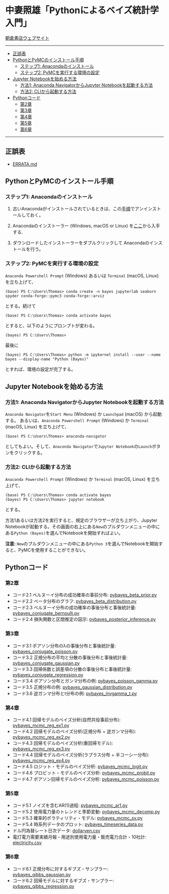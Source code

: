 # 中妻照雄「Pythonによるベイズ統計学入門」

[朝倉書店ウェブサイト](https://www.asakura.co.jp/books/isbn/978-4-254-12898-7/ "朝倉書店ウェブサイト")

---

+ [正誤表](ERRATA.md)
+ [PythonとPyMCのインストール手順](#python%e3%81%a8pymc%e3%81%ae%e3%82%a4%e3%83%b3%e3%82%b9%e3%83%88%e3%83%bc%e3%83%ab%e6%89%8b%e9%a0%86)
  + [ステップ1: Anacondaのインストール](#%E3%82%B9%E3%83%86%E3%83%83%E3%83%971-Anaconda%E3%81%AE%E3%82%A4%E3%83%B3%E3%82%B9%E3%83%88%E3%83%BC%E3%83%AB)
  + [ステップ2: PyMCを実行する環境の設定](#%E3%82%B9%E3%83%86%E3%83%83%E3%83%972-PyMC%E3%82%92%E5%AE%9F%E8%A1%8C%E3%81%99%E3%82%8B%E7%92%B0%E5%A2%83%E3%81%AE%E8%A8%AD%E5%AE%9A)
+ [Jupyter Notebookを始める方法](#Jupyter-Notebook%E3%82%92%E5%A7%8B%E3%82%81%E3%82%8B%E6%96%B9%E6%B3%95)
  + [方法1: Anaconda NavigatorからJupyter Notebookを起動する方法](#%E6%96%B9%E6%B3%951-Anaconda-Navigator%E3%81%8B%E3%82%89Jupyter-Notebook%E3%82%92%E8%B5%B7%E5%8B%95%E3%81%99%E3%82%8B%E6%96%B9%E6%B3%95)
  + [方法2: CLIから起動する方法](#%E6%96%B9%E6%B3%952-CLI%E3%81%8B%E3%82%89%E8%B5%B7%E5%8B%95%E3%81%99%E3%82%8B%E6%96%B9%E6%B3%95)
+ [Pythonコード](#Python%E3%82%B3%E3%83%BC%E3%83%89)
  + [第2章](#%E7%AC%AC2%E7%AB%A0)
  + [第3章](#%E7%AC%AC3%E7%AB%A0)
  + [第4章](#%E7%AC%AC4%E7%AB%A0)
  + [第5章](#%E7%AC%AC5%E7%AB%A0)
  + [第6章](#%E7%AC%AC6%E7%AB%A0)

---

## 正誤表

+ [ERRATA.md](ERRATA.md)
  
## PythonとPyMCのインストール手順

### ステップ1: Anacondaのインストール

1. 古いAnacondaがインストールされているときは、この[手順](https://docs.anaconda.com/anaconda/install/uninstall/)でアンインストールしておく。

2. Anacondaのインストーラー (Windows, macOS or Linux) を[ここ](https://www.anaconda.com/distribution/)から入手する.

3. ダウンロードしたインストーラーをダブルクリックして Anacondaのインストールを行う。

### ステップ2: PyMCを実行する環境の設定

`Anaconda Powershell Prompt` (Windows) あるいは `Terminal` (macOS, Linux) を立ち上げて、

```IPython
(base) PS C:\Users\Thomas> conda create -n bayes jupyterlab seaborn spyder conda-forge::pymc3 conda-forge::arviz
```

とする。続けて

```IPython
(base) PS C:\Users\Thomas> conda activate bayes
```

とすると、以下のようにプロンプトが変わる。

```IPython
(bayes) PS C:\Users\Thomas>
```

最後に

```IPython
(bayes) PS C:\Users\Thomas> python -m ipykernel install --user --name bayes --display-name "Python (Bayes)"
```

とすれば、環境の設定が完了する。

## Jupyter Notebookを始める方法

### 方法1: Anaconda NavigatorからJupyter Notebookを起動する方法

`Anaconda Navigator`を`Start Menu` (Windows) か `Launchpad` (macOS) から起動する。 あるいは、`Anaconda Powershell Prompt` (Windows) か `Terminal` (macOS, Linux) を立ち上げて、

```IPython
(base) PS C:\Users\Thomas> anaconda-navigator
```

としてもよい。そして、`Anaconda Navigator`で`Jupyter Notebook`の`Launch`ボタンをクリックする。

### 方法2: CLIから起動する方法

`Anaconda Powershell Prompt` (Windows) か `Terminal` (macOS, Linux) を立ち上げて、

```IPython
(base) PS C:\Users\Thomas> conda activate bayes
(bayes) PS C:\Users\Thomas> jupyter notebook
```

とする。

方法1あるいは方法2を実行すると、規定のブラウザーが立ち上がり、Jupyter Notebookが起動する。その画面の右上にある`New`のプルダウンメニューの中にある`Python (Bayes)`を選んでNotebookを開始すればよい。

**注意:** `New`のプルダウンメニューの中にある`Python 3`を選んでNotebookを開始すると、PyMCを使用することができない。

## Pythonコード

### 第2章

+ コード2.1 ベルヌーイ分布の成功確率の事前分布: [pybayes\_beta\_prior.py](python/pybayes_beta_prior.py)
+ コード2.2 ベータ分布のグラフ: [pybayes\_beta\_distribution.py](python/pybayes_beta_distribution.py)
+ コード2.3 ベルヌーイ分布の成功確率の事後分布と事後統計量: [pybayes\_conjugate\_bernoulli.py](python/pybayes_conjugate_bernoulli.py)
+ コード2.4 損失関数と区間推定の図示: [pybayes\_posterior\_inference.py](python/pybayes_posterior_inference.py)

### 第3章

+ コード3.1 ポアソン分布の&lambda;の事後分布と事後統計量: [pybayes\_conjugate\_poisson.py](python/pybayes_conjugate_poisson.py)
+ コード3.2 正規分布の平均と分散の事後分布と事後統計量: [pybayes\_conjugate\_gaussian.py](python/pybayes_conjugate_gaussian.py)
+ コード3.3 回帰係数と誤差項の分散の事後分布と事後統計量: [pybayes\_conjugate\_regression.py](python/pybayes_conjugate_regression.py)
+ コード3.4 ポアソン分布とガンマ分布の例: [pybayes\_poisson\_gamma.py](python/pybayes_poisson_gamma.py)
+ コード3.5 正規分布の例: [pybayes\_gaussian\_distribution.py](python/pybayes_gaussian_distribution.py)
+ コード3.6 逆ガンマ分布とt分布の例: [pybayes\_invgamma\_t.py](python/pybayes_invgamma_t.py)

### 第4章

+ コード4.1 回帰モデルのベイズ分析(自然共役事前分布): [pybayes\_mcmc\_reg\_ex1.py](python/pybayes_mcmc_reg_ex1.py)
+ コード4.2 回帰モデルのベイズ分析(正規分布 + 逆ガンマ分布): [pybayes\_mcmc\_reg\_ex2.py](python/pybayes_mcmc_reg_ex2.py)
+ コード4.3 回帰モデルのベイズ分析(重回帰モデル): [pybayes\_mcmc\_reg\_ex3.py](python/pybayes_mcmc_reg_ex3.py)
+ コード4.4 回帰モデルのベイズ分析(ラプラス分布 + 半コーシー分布): [pybayes\_mcmc\_reg\_ex4.py](python/pybayes_mcmc_reg_ex4.py)
+ コード4.5 ロジット・モデルのベイズ分析: [pybayes\_mcmc\_logit.py](python/pybayes_mcmc_logit.py)
+ コード4.6 プロビット・モデルのベイズ分析: [pybayes\_mcmc\_probit.py](python/pybayes_mcmc_probit.py)
+ コード4.7 ポアソン回帰モデルのベイズ分析: [pybayes\_mcmc\_poisson.py](python/pybayes_mcmc_poisson.py)

### 第5章

+ コード5.1 ノイズを含むAR(1)過程: [pybayes\_mcmc\_ar1.py](python/pybayes_mcmc_ar1.py)
+ コード5.2 使用電力量のトレンドと季節変動: [pybayes\_mcmc\_decomp.py](python/pybayes_mcmc_decomp.py)
+ コード5.3 確率的ボラティリティ・モデル: [pybayes\_mcmc\_sv.py](python/pybayes_mcmc_sv.py)
+ コード5.4 時系列データのプロット: [pybayes\_timeseries\_data.py](python/pybayes_timeseries_data.py)
+ ドル円為替レート日次データ: [dollaryen.csv](python/dollaryen.csv)
+ 電灯電力需要実績月報・用途別使用電力量・販売電力合計・10社計: [electricity.csv](python/electricity.csv)

### 第6章

+ コード6.1 正規分布に対するギブズ・サンプラー: [pybayes\_gibbs\_gaussian.py](python/pybayes_gibbs_gaussian.py)
+ コード6.2 回帰モデルに対するギブズ・サンプラー: [pybayes\_gibbs\_regression.py](python/pybayes_gibbs_regression.py)
